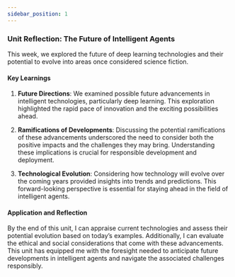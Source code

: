 ```yaml
---
sidebar_position: 1
---
```


### Unit Reflection: The Future of Intelligent Agents

This week, we explored the future of deep learning technologies and their potential to evolve into areas once considered science fiction.

#### Key Learnings

1. **Future Directions**: We examined possible future advancements in intelligent technologies, particularly deep learning. This exploration highlighted the rapid pace of innovation and the exciting possibilities ahead.

2. **Ramifications of Developments**: Discussing the potential ramifications of these advancements underscored the need to consider both the positive impacts and the challenges they may bring. Understanding these implications is crucial for responsible development and deployment.

3. **Technological Evolution**: Considering how technology will evolve over the coming years provided insights into trends and predictions. This forward-looking perspective is essential for staying ahead in the field of intelligent agents.

#### Application and Reflection

By the end of this unit, I can appraise current technologies and assess their potential evolution based on today’s examples. Additionally, I can evaluate the ethical and social considerations that come with these advancements. This unit has equipped me with the foresight needed to anticipate future developments in intelligent agents and navigate the associated challenges responsibly.
